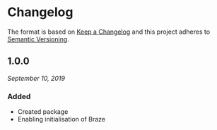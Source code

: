# Changelog

The format is based on [Keep a Changelog](http://keepachangelog.com/en/1.0.0/)
and this project adheres to [Semantic Versioning](http://semver.org/spec/v2.0.0.html).


1.0.0
------------------------------
*September 10, 2019*

 ### Added
- Created package
- Enabling initialisation of Braze

